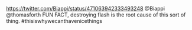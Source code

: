 https://twitter.com/Biappi/status/471063942333493248 @Biappi @thomasforth FUN FACT, destroying flash is the root cause of this sort of thing. #thisiswhywecanthavenicethings